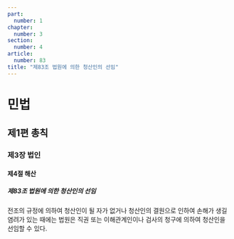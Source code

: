 ```yaml
---
part:
  number: 1
chapter:
  number: 3
section:
  number: 4
article:
  number: 83
title: "제83조 법원에 의한 청산인의 선임"
---
```

# 민법

## 제1편 총칙

### 제3장 법인

#### 제4절 해산

##### 제83조 법원에 의한 청산인의 선임

전조의 규정에 의하여 청산인이 될 자가 없거나 청산인의 결원으로 인하여 손해가 생길 염려가 있는 때에는 법원은 직권 또는 이해관계인이나 검사의 청구에 의하여 청산인을 선임할 수 있다.
